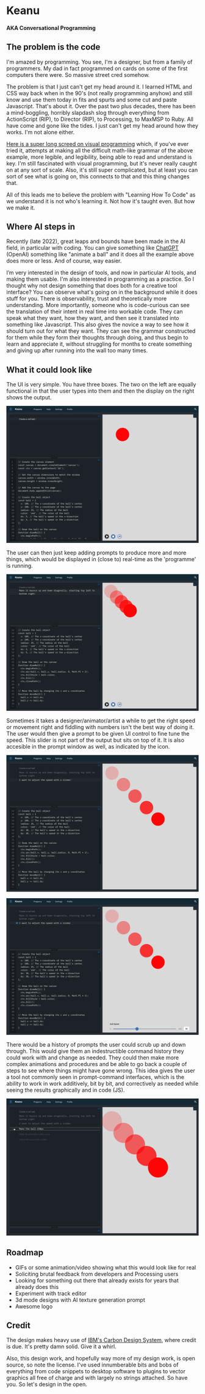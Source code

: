 # Keanu

#### AKA Conversational Programming

## The problem is the code

I'm amazed by programming. You see, I'm a designer, but from a family of programmers. My dad in fact programmed on cards on some of the first computers there were. So massive street cred somehow.

The problem is that I just can't get my head around it. I learned HTML and CSS way back when in the 90's (not really programming anyhow) and still know and use them today in fits and spurts and some cut and paste Javascript. That's about it. Over the past two plus decades, there has been a mind-boggling, horribly slapdash slog through everything from ActionScript (RIP), to Director (RIP), to Processing, to MaxMSP to Ruby. All have come and gone like the tides. I just can't get my head around how they works. I'm not alone either.

[Here is a super long screed on visual programming](https://divan.dev/posts/visual_programming_go/) which, if you've ever tried it, attempts at making all the difficult math-like grammar of the above example, more legible, and legibility, being able to read and understand is key. I'm still fascinated with visual programming, but it's never really caught on at any sort of scale. Also, it's still super complicated, but at least you can sort of see what is going on, this connects to that and this thing changes that.

All of this leads me to believe the problem with "Learning How To Code" as we understand it is not who's learning it. Not how it's taught even. But how we make it.

## Where AI steps in

Recently (late 2022), great leaps and bounds have been made in the AI field, in particular with coding. You can give something like [ChatGPT](https://openai.com/blog/chatgpt/) (OpenAI) something like "animate a ball" and it does all the example above does more or less. And of course, way easier.

I’m very interested in the design of tools, and now in particular AI tools, and making them usable. I'm also interested in programming as a practice. So I thought why not design something that does both for a creative tool interface? You can observe what's going on in the background while it does stuff for you. There is observability, trust and theoretically more understanding. More importantly, someone who is code-curious can see the translation of their intent in real time into workable code. They can speak what they want, how they want, and then see it translated into something like Javascript. This also gives the novice a way to see how it should turn out for what they want. They can see the grammar constructed for them while they form their thoughts through doing, and thus begin to learn and appreciate it, without struggling for months to create something and giving up after running into the wall too many times.

## What it could look like

The UI is very simple. You have three boxes. The two on the left are equally functional in that the user types into them and then the display on the right shows the output.

![](https://github.com/jkosem/keanu/blob/main/main-1-create.png)

The user can then just keep adding prompts to produce more and more things, which would be displayed in (close to) real-time as the 'programme' is running.

![](https://github.com/jkosem/keanu/blob/main/main-2-animate.png)

Sometimes it takes a designer/animator/artist a while to get the right speed or movement right and fiddling with numbers isn't the best way of doing it. The user would then give a prompt to be given UI control to fine tune the speed. This slider is not part of the output but sits on top of it. It is also accesible in the prompt window as well, as indicated by the icon.

![](https://github.com/jkosem/keanu/blob/main/main-3-slider.png)

![](https://github.com/jkosem/keanu/blob/main/main-4-slider.png)

There would be a history of prompts the user could scrub up and down through. This would give them an indestructible command history they could work with and change as needed. They could then make more complex animations and procedures and be able to go back a couple of steps to see where things might have gone wrong. This idea gives the user a tool not commonly seen in prompt-command interfaces, which is the ability to work in work additively, bit by bit, and correctively as needed while seeing the results graphically and in code (JS).

![](https://github.com/jkosem/keanu/blob/main/main-4-scrub.png)

## Roadmap

* GIFs or some animation/video showing what this would look like for real
* Soliciting brutal feedback from developers and Processing users
* Looking for something out there that already exists for years that already does this
* Experiment with track editor
* 3d mode designs with AI texture generation prompt
* Awesome logo

## Credit

The design makes heavy use of [IBM's Carbon Design System](https://carbondesignsystem.com), where credit is due. It's pretty damn solid. Give it a whirl.

Also, this design work, and hopefully way more of my design work, is open source, so note the license. I've used innumberable bits and bobs of everything from code snippets to desktop software to plugins to vector graphics all free of charge and with largely no strings attached. So have you. So let's design in the open.
